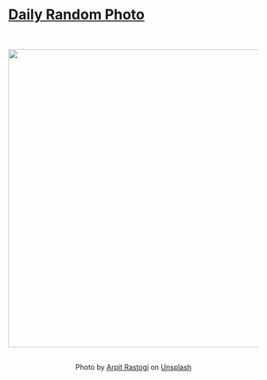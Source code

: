 # [Daily Random Photo](https://www.dailyrandomphoto.com/)

<div align="center">
  <br>
  <br>
  <a href="https://www.dailyrandomphoto.com/p/2025/2025-03-25/"><img src="https://images.unsplash.com/photo-1741018605802-e394cf20a435?crop=entropy&cs=tinysrgb&fit=max&fm=jpg&ixid=M3w3NzUwOHwwfDF8cmFuZG9tfHx8fHx8fHx8MTc0Mjg2MzQwMXw&ixlib=rb-4.0.3&q=80&w=1080" width="600px"></a>
  <br>
  <br>
  <p class="has-text-grey">Photo by <a href="https://unsplash.com/@arptrastogi?utm_source=Daily%20Random%20Photo&amp;utm_medium=referral" target="_blank" rel="noopener noreferrer">Arpit Rastogi</a> on <a href="https://unsplash.com/photos/palm-trees-frame-a-beautiful-orange-sunset-eLYtlDkpkXw?utm_source=Daily%20Random%20Photo&amp;utm_medium=referral" target="_blank" rel="noopener noreferrer">Unsplash</a></p>
</div>
